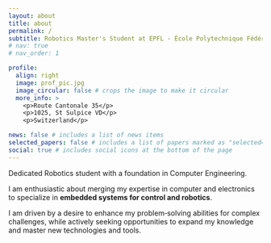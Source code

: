 ```yaml
---
layout: about
title: about
permalink: /
subtitle: Robotics Master's Student at EPFL - École Polytechnique Fédérale de Lausanne
# nav: true
# nav_order: 1

profile:
  align: right
  image: prof_pic.jpg
  image_circular: false # crops the image to make it circular
  more_info: >
    <p>Route Cantonale 35</p>
    <p>1025, St Sulpice VD</p>
    <p>Switzerland</p>

news: false # includes a list of news items
selected_papers: false # includes a list of papers marked as "selected={true}"
social: true # includes social icons at the bottom of the page
---
```

<!-- <h1>⚠️  Site under construction!</h1> -->
Dedicated Robotics student with a foundation in Computer Engineering. 

I am enthusiastic about merging my expertise in computer and electronics to specialize in **embedded systems for control and robotics**.

I am driven by a desire to enhance my problem‑solving abilities for complex challenges, while actively seeking opportunities to expand my knowledge and master new technologies and tools.

<!-- 
Write your biography here. Tell the world about yourself. Link to your favorite [subreddit](http://reddit.com). You can put a picture in, too. The code is already in, just name your picture `prof_pic.jpg` and put it in the `img/` folder.

Put your address / P.O. box / other info right below your picture. You can also disable any of these elements by editing `profile` property of the YAML header of your `_pages/about.md`. Edit `_bibliography/papers.bib` and Jekyll will render your [publications page](/al-folio/publications/) automatically.

Link to your social media connections, too. This theme is set up to use [Font Awesome icons](https://fontawesome.com/) and [Academicons](https://jpswalsh.github.io/academicons/), like the ones below. Add your Facebook, Twitter, LinkedIn, Google Scholar, or just disable all of them. -->
